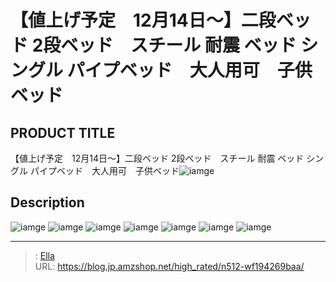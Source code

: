 # 【値上げ予定　12月14日～】二段ベッド 2段ベッド　スチール 耐震 ベッド シングル パイプベッド　大人用可　子供ベッド


## PRODUCT TITLE 

【値上げ予定　12月14日～】二段ベッド 2段ベッド　スチール 耐震 ベッド シングル パイプベッド　大人用可　子供ベッド![iamge](https://b2bfiles1.gigab2b.cn/image/wkseller/301/WF194269/20210122_884fd144b3045408edc7a32bc734a484.jpg)

## Description











![iamge](https://b2bfiles1.gigab2b.cn/image/wkseller/301/WF194269/20210122_13ce377896f2dc25dad208d1e648c1c3.jpg)
![iamge](https://b2bfiles1.gigab2b.cn/image/wkseller/301/WF194269/20210122_1411b871dc0d16bc1f2b85c17e457be6.JPG)
![iamge](https://b2bfiles1.gigab2b.cn/image/wkseller/301/WF194269/20210122_1a4a3caf5986e527d46ba29643253bc8.jpg)
![iamge](https://b2bfiles1.gigab2b.cn/image/wkseller/301/WF194269/20210122_45e91a1cea7e032d872ac23609c38d55.jpg)
![iamge](https://b2bfiles1.gigab2b.cn/image/wkseller/301/WF194269/20210122_55db63982647153feddbb9dd1b65568f.jpg)
![iamge](https://b2bfiles1.gigab2b.cn/image/wkseller/301/WF194269/20210122_5e0765905dab4d9fe65978181c86e0f3.jpg)
![iamge](https://b2bfiles1.gigab2b.cn/image/wkseller/301/WF194269/20210122_c9fd122ad134336c8bed6cfdd154fb11.jpg)


---

> : [Ella](https://blog.jp.amzshop.net/)  
> URL: https://blog.jp.amzshop.net/high_rated/n512-wf194269baa/  

